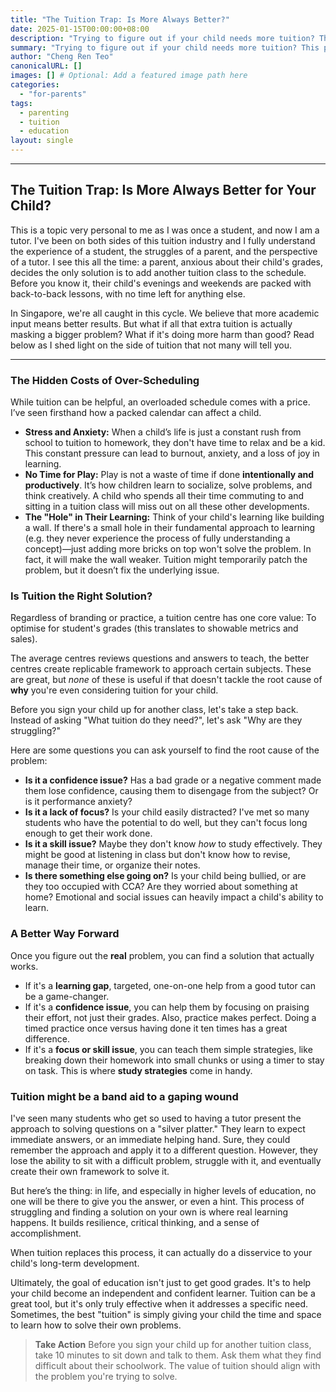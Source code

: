 ```yaml
---
title: "The Tuition Trap: Is More Always Better?"
date: 2025-01-15T00:00:00+08:00
description: "Trying to figure out if your child needs more tuition? This post by a Singaporean tutor explains why adding more classes might not be the best solution. Discover how to get to the real root of their academic struggles and empower them to become a resilient, confident learner."
summary: "Trying to figure out if your child needs more tuition? This post by a Singaporean tutor explains why adding more classes might not be the best solution. Discover how to get to the real root of their academic struggles and empower them to become a resilient, confident learner."
author: "Cheng Ren Teo"
canonicalURL: []
images: [] # Optional: Add a featured image path here
categories:
  - "for-parents"
tags:
  - parenting
  - tuition
  - education
layout: single
---
```


---

## The Tuition Trap: Is More Always Better for Your Child?

This is a topic very personal to me as I was once a student, and now I am a tutor. I've been on both sides of this tuition industry and I fully understand the experience of a student, the struggles of a parent, and the perspective of a tutor. I see this all the time: a parent, anxious about their child's grades, decides the only solution is to add another tuition class to the schedule. Before you know it, their child's evenings and weekends are packed with back-to-back lessons, with no time left for anything else.
 
In Singapore, we're all caught in this cycle. We believe that more academic input means better results. But what if all that extra tuition is actually masking a bigger problem? What if it's doing more harm than good? Read below as I shed light on the side of tuition that not many will tell you.

---

### The Hidden Costs of Over-Scheduling

While tuition can be helpful, an overloaded schedule comes with a price. I’ve seen firsthand how a packed calendar can affect a child.

* **Stress and Anxiety:** When a child’s life is just a constant rush from school to tuition to homework, they don't have time to relax and be a kid. This constant pressure can lead to burnout, anxiety, and a loss of joy in learning.
* **No Time for Play:** Play is not a waste of time if done **intentionally and productively**. It’s how children learn to socialize, solve problems, and think creatively. A child who spends all their time commuting to and sitting in a tuition class will miss out on all these other developments.
* **The "Hole" in Their Learning:** Think of your child's learning like building a wall. If there's a small hole in their fundamental approach to learning (e.g. they never experience the process of fully understanding a concept)—just adding more bricks on top won't solve the problem. In fact, it will make the wall weaker. Tuition might temporarily patch the problem, but it doesn’t fix the underlying issue.

### Is Tuition the Right Solution?

Regardless of branding or practice, a tuition centre has one core value: To optimise for student's grades (this translates to showable metrics and sales).

The average centres reviews questions and answers to teach, the better centres create replicable framework to approach certain subjects. These are great, but *none* of these is useful if that doesn't tackle the root cause of **why** you're even considering tuition for your child.

Before you sign your child up for another class, let's take a step back. Instead of asking "What tuition do they need?", let's ask "Why are they struggling?"

Here are some questions you can ask yourself to find the root cause of the problem:

* **Is it a confidence issue?** Has a bad grade or a negative comment made them lose confidence, causing them to disengage from the subject? Or is it performance anxiety?
* **Is it a lack of focus?** Is your child easily distracted? I've met so many students who have the potential to do well, but they can't focus long enough to get their work done.
* **Is it a skill issue?** Maybe they don't know *how* to study effectively. They might be good at listening in class but don't know how to revise, manage their time, or organize their notes.
* **Is there something else going on?** Is your child being bullied, or are they too occupied with CCA? Are they worried about something at home? Emotional and social issues can heavily impact a child's ability to learn.

### A Better Way Forward

Once you figure out the **real** problem, you can find a solution that actually works.

* If it's a **learning gap**, targeted, one-on-one help from a good tutor can be a game-changer.
* If it's a **confidence issue**, you can help them by focusing on praising their effort, not just their grades. Also, practice makes perfect. Doing a timed practice once versus having done it ten times has a great difference.
* If it's a **focus or skill issue**, you can teach them simple strategies, like breaking down their homework into small chunks or using a timer to stay on task. This is where **study strategies** come in handy.

### Tuition might be a band aid to a gaping wound
I've seen many students who get so used to having a tutor present the approach to solving questions on a "silver platter." They learn to expect immediate answers, or an immediate helping hand. Sure, they could remember the approach and apply it to a different question. However, they lose the ability to sit with a difficult problem, struggle with it, and eventually create their own framework to solve it.

But here’s the thing: in life, and especially in higher levels of education, no one will be there to give you the answer, or even a hint. This process of struggling and finding a solution on your own is where real learning happens. It builds resilience, critical thinking, and a sense of accomplishment. 

When tuition replaces this process, it can actually do a disservice to your child's long-term development.

Ultimately, the goal of education isn't just to get good grades. It's to help your child become an independent and confident learner. Tuition can be a great tool, but it's only truly effective when it addresses a specific need. Sometimes, the best "tuition" is simply giving your child the time and space to learn how to solve their own problems.

> **Take Action**
> Before you sign your child up for another tuition class, take 10 minutes to sit down and talk to them. Ask them what they find difficult about their schoolwork. The value of tuition should align with the problem you're trying to solve.
